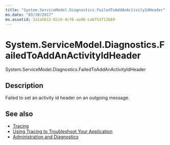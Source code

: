 ```yaml
---
title: "System.ServiceModel.Diagnostics.FailedToAddAnActivityIdHeader"
ms.date: "03/30/2017"
ms.assetid: 2a1a5612-82c6-4cf6-aa96-ca6f5df12b69
---
```

# System.ServiceModel.Diagnostics.FailedToAddAnActivityIdHeader
System.ServiceModel.Diagnostics.FailedToAddAnActivityIdHeader  
  
## Description  
 Failed to set an activity id header on an outgoing message.  
  
## See also
- [Tracing](../../../../../docs/framework/wcf/diagnostics/tracing/index.md)
- [Using Tracing to Troubleshoot Your Application](../../../../../docs/framework/wcf/diagnostics/tracing/using-tracing-to-troubleshoot-your-application.md)
- [Administration and Diagnostics](../../../../../docs/framework/wcf/diagnostics/index.md)
